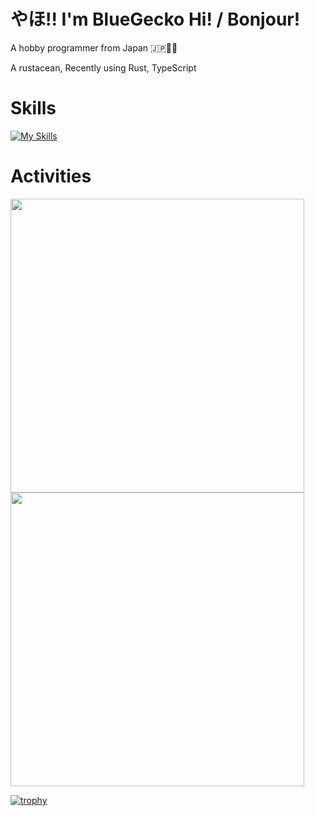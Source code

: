 # やほ!! I'm BlueGecko Hi! / Bonjour!

A hobby programmer from Japan 🇯🇵🗼🗾

A rustacean, Recently using Rust, TypeScript

# Skills

[![My Skills](https://skillicons.dev/icons?i=actix,arch,css,debian,github,go,gradle,html,idea,java,js,kotlin,linux,md,mint,mysql,neovim,nodejs,npm,pnpm,py,qt,raspberrypi,react,regex,rust,solidjs,tailwindcss,tauri,ts,ubuntu,vite,vscode,vue,wasm,windows)](https://skillicons.dev)

# Activities
<img style="width: 470px" src="https://github-readme-stats.vercel.app/api?username=BlueGeckoJP&show_icons=true&theme=dark" />

<img style="width: 470px" src="https://github-readme-stats.vercel.app/api/top-langs/?username=BlueGeckoJP&langs_count=8&layout=donut&theme=dark" />

[![trophy](https://github-profile-trophy.vercel.app/?username=BlueGeckoJP&theme=onedark)](https://github.com/ryo-ma/github-profile-trophy)

